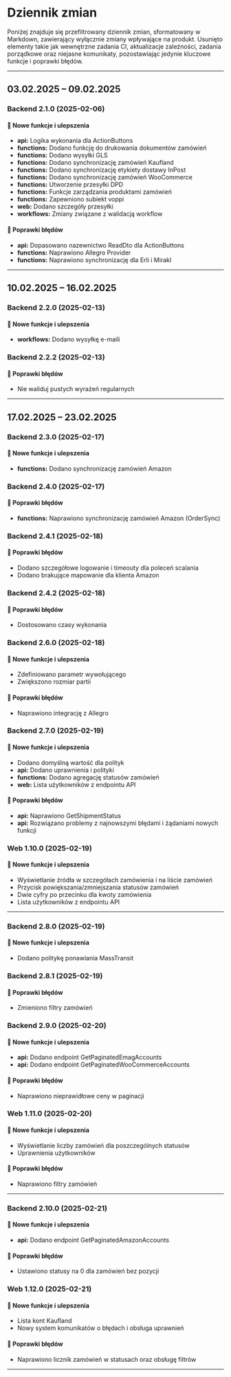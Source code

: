 # Dziennik zmian

Poniżej znajduje się przefiltrowany dziennik zmian, sformatowany w Markdown, zawierający wyłącznie zmiany wpływające na produkt. Usunięto elementy takie jak wewnętrzne zadania CI, aktualizacje zależności, zadania porządkowe oraz niejasne komunikaty, pozostawiając jedynie kluczowe funkcje i poprawki błędów.

---

## 03.02.2025 – 09.02.2025

### Backend 2.1.0 (2025-02-06)
#### 🚀 Nowe funkcje i ulepszenia
- **api:** Logika wykonania dla ActionButtons  
- **functions:** Dodano funkcję do drukowania dokumentów zamówień  
- **functions:** Dodano wysyłki GLS  
- **functions:** Dodano synchronizację zamówień Kaufland  
- **functions:** Dodano synchronizację etykiety dostawy InPost  
- **functions:** Dodano synchronizację zamówień WooCommerce  
- **functions:** Utworzenie przesyłki DPD  
- **functions:** Funkcje zarządzania produktami zamówień  
- **functions:** Zapewniono subiekt voppi  
- **web:** Dodano szczegóły przesyłki  
- **workflows:** Zmiany związane z walidacją workflow  

#### 🐛 Poprawki błędów
- **api:** Dopasowano nazewnictwo ReadDto dla ActionButtons  
- **functions:** Naprawiono Allegro Provider  
- **functions:** Naprawiono synchronizację dla Erli i Mirakl  

---

## 10.02.2025 – 16.02.2025

### Backend 2.2.0 (2025-02-13)
#### 🚀 Nowe funkcje i ulepszenia
- **workflows:** Dodano wysyłkę e-maili  

### Backend 2.2.2 (2025-02-13)
#### 🐛 Poprawki błędów
- Nie waliduj pustych wyrażeń regularnych  

---

## 17.02.2025 – 23.02.2025

### Backend 2.3.0 (2025-02-17)
#### 🚀 Nowe funkcje i ulepszenia
- **functions:** Dodano synchronizację zamówień Amazon  

### Backend 2.4.0 (2025-02-17)
#### 🐛 Poprawki błędów
- **functions:** Naprawiono synchronizację zamówień Amazon (OrderSync)  

### Backend 2.4.1 (2025-02-18)
#### 🐛 Poprawki błędów
- Dodano szczegółowe logowanie i timeouty dla poleceń scalania  
- Dodano brakujące mapowanie dla klienta Amazon  

### Backend 2.4.2 (2025-02-18)
#### 🐛 Poprawki błędów
- Dostosowano czasy wykonania  

### Backend 2.6.0 (2025-02-18)
#### 🚀 Nowe funkcje i ulepszenia
- Zdefiniowano parametr wywołującego  
- Zwiększono rozmiar partii  

#### 🐛 Poprawki błędów
- Naprawiono integrację z Allegro  

### Backend 2.7.0 (2025-02-19)
#### 🚀 Nowe funkcje i ulepszenia
- Dodano domyślną wartość dla polityk  
- **api:** Dodano uprawnienia i polityki  
- **functions:** Dodano agregację statusów zamówień  
- **web:** Lista użytkowników z endpointu API  

#### 🐛 Poprawki błędów
- **api:** Naprawiono GetShipmentStatus  
- **api:** Rozwiązano problemy z najnowszymi błędami i żądaniami nowych funkcji  

### Web 1.10.0 (2025-02-19)
#### 🚀 Nowe funkcje i ulepszenia
- Wyświetlanie źródła w szczegółach zamówienia i na liście zamówień  
- Przycisk powiększania/zmniejszania statusów zamówień  
- Dwie cyfry po przecinku dla kwoty zamówienia  
- Lista użytkowników z endpointu API  

---

### Backend 2.8.0 (2025-02-19)
#### 🚀 Nowe funkcje i ulepszenia
- Dodano politykę ponawiania MassTransit  

### Backend 2.8.1 (2025-02-19)
#### 🐛 Poprawki błędów
- Zmieniono filtry zamówień  

### Backend 2.9.0 (2025-02-20)
#### 🚀 Nowe funkcje i ulepszenia
- **api:** Dodano endpoint GetPaginatedEmagAccounts  
- **api:** Dodano endpoint GetPaginatedWooCommerceAccounts  

#### 🐛 Poprawki błędów
- Naprawiono nieprawidłowe ceny w paginacji  

### Web 1.11.0 (2025-02-20)
#### 🚀 Nowe funkcje i ulepszenia
- Wyświetlanie liczby zamówień dla poszczególnych statusów  
- Uprawnienia użytkowników  

#### 🐛 Poprawki błędów
- Naprawiono filtry zamówień  

---

### Backend 2.10.0 (2025-02-21)
#### 🚀 Nowe funkcje i ulepszenia
- **api:** Dodano endpoint GetPaginatedAmazonAccounts  

#### 🐛 Poprawki błędów
- Ustawiono statusy na 0 dla zamówień bez pozycji  

### Web 1.12.0 (2025-02-21)
#### 🚀 Nowe funkcje i ulepszenia
- Lista kont Kaufland  
- Nowy system komunikatów o błędach i obsługa uprawnień  

#### 🐛 Poprawki błędów
- Naprawiono licznik zamówień w statusach oraz obsługę filtrów

---
